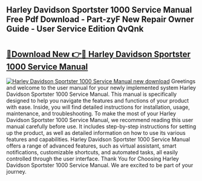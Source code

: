## Harley Davidson Sportster 1000 Service Manual Free Pdf Download - Part-zyF New Repair Owner Guide - User Service Edition QvQnk

# <h2><a href="http://bc47667.oget.top/?id=Harley+Davidson+Sportster+1000+Service+Manual">🔗Download New 👉🔴 Harley Davidson Sportster 1000 Service Manual</a></h2>

[![Harley Davidson Sportster 1000 Service Manual new download](https://i.imgur.com/5g1atiW.png)](http://bc47667.oget.top/?id=Harley+Davidson+Sportster+1000+Service+Manual)
Greetings and welcome to the user manual for your newly implemented system Harley Davidson Sportster 1000 Service Manual. This manual is specifically designed to help you navigate the features and functions of your product with ease. Inside, you will find detailed instructions for installation, usage, maintenance, and troubleshooting. To make the most of your Harley Davidson Sportster 1000 Service Manual, we recommend reading this user manual carefully before use. It includes step-by-step instructions for setting up the product, as well as detailed information on how to use its various features and capabilities. Harley Davidson Sportster 1000 Service Manual offers a range of advanced features, such as virtual assistant, smart notifications, customizable shortcuts, and automated tasks, all easily controlled through the user interface. Thank You for Choosing Harley Davidson Sportster 1000 Service Manual. We are excited to be part of your journey.
